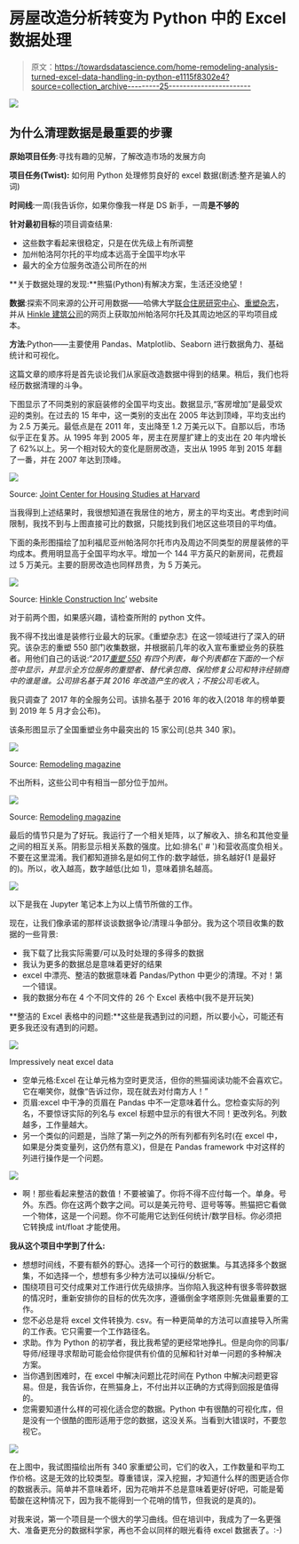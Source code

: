 # 房屋改造分析转变为 Python 中的 Excel 数据处理

> 原文：<https://towardsdatascience.com/home-remodeling-analysis-turned-excel-data-handling-in-python-e1115f8302e4?source=collection_archive---------25----------------------->

![](img/ca4b95d3c9605bcd39c0879dd5ce4e32.png)

## 为什么清理数据是最重要的步骤

**原始项目任务**:寻找有趣的见解，了解改造市场的发展方向

**项目任务(Twist):** 如何用 Python 处理修剪良好的 excel 数据(剧透:整齐是骗人的词)

**时间线**:一周(我告诉你，如果你像我一样是 DS 新手，一周**是不够的**

**针对最初目标**的项目调查结果:

*   这些数字看起来很稳定，只是在优先级上有所调整
*   加州帕洛阿尔托的平均成本远高于全国平均水平
*   最大的全方位服务改造公司所在的州

**关于数据处理的发现:**熊猫(Python)有解决方案，生活还没绝望！

**数据**:探索不同来源的公开可用数据——哈佛大学[联合住房研究中心](http://www.jchs.harvard.edu/research-areas/reports/demographic-change-and-remodeling-outlook)、[重塑杂志](https://www.remodeling.hw.net/benchmarks/remodeling-550/the-2017-remodeling-550-list_o?bwts=1544475223)，并从 [Hinkle 建筑公司](http://hinkle-construction.com/project-costs/)的网页上获取加州帕洛阿尔托及其周边地区的平均项目成本。

**方法**:Python——主要使用 Pandas、Matplotlib、Seaborn 进行数据角力、基础统计和可视化。

这篇文章的顺序将是首先谈论我们从家庭改造数据中得到的结果。稍后，我们也将经历数据清理的斗争。

下图显示了不同类别的家庭装修的全国平均支出。数据显示,“客房增加”是最受欢迎的类别。在过去的 15 年中，这一类别的支出在 2005 年达到顶峰，平均支出约为 2.5 万美元。最低点是在 2011 年，支出降至 1.2 万美元以下。自那以后，市场似乎正在复苏。从 1995 年到 2005 年，房主在房屋扩建上的支出在 20 年内增长了 62%以上。另一个相对较大的变化是厨房改造，支出从 1995 年到 2015 年翻了一番，并在 2007 年达到顶峰。

![](img/90c3d6351892c9f7a4aa0acdb18f16a3.png)

Source: [Joint Center for Housing Studies at Harvard](http://www.jchs.harvard.edu/research-areas/reports/demographic-change-and-remodeling-outlook)

当我得到上述结果时，我很想知道在我居住的地方，房主的平均支出。考虑到时间限制，我找不到与上图直接可比的数据，只能找到我们地区这些项目的平均值。

下面的条形图描绘了加利福尼亚州帕洛阿尔托市内及周边不同类型的房屋装修的平均成本。费用明显高于全国平均水平。增加一个 144 平方英尺的新房间，花费超过 5 万美元。主要的厨房改造也同样昂贵，为 5 万美元。

![](img/baaf3cfd00b93cd17a3a1b5fc01258ae.png)

Source: [Hinkle Construction Inc](http://hinkle-construction.com/project-costs/)’ website

对于前两个图，如果感兴趣，请检查所附的 python 文件。

我不得不找出谁是装修行业最大的玩家。《重塑杂志》在这一领域进行了深入的研究。该杂志的重塑 550 部门收集数据，并根据前几年的收入宣布重塑业务的获胜者。用他们自己的话说:“*2017*[*重塑 550*](https://www.remodeling.hw.net/benchmarks/remodeling-550/) *有四个列表，每个列表都在下面的一个标签中显示，并显示全方位服务的重塑者、替代承包商、保险修复公司和特许经销商中的谁是谁。公司排名基于其 2016 年改造产生的收入；不按公司毛收入*。

我只调查了 2017 年的全服务公司。该排名基于 2016 年的收入(2018 年的榜单要到 2019 年 5 月才会公布)。

该条形图显示了全国重塑业务中最突出的 15 家公司(总共 340 家)。

![](img/fd0fe563599b51635a10662573ab9bb0.png)

Source: [Remodeling magazine](https://www.remodeling.hw.net/benchmarks/remodeling-550/the-2017-remodeling-550-list_o?bwts=1544475223)

不出所料，这些公司中有相当一部分位于加州。

![](img/7708b41ee853f6674f748ea0dca042fb.png)

Source: [Remodeling magazine](https://www.remodeling.hw.net/benchmarks/remodeling-550/the-2017-remodeling-550-list_o?bwts=1544475223)

最后的情节只是为了好玩。我运行了一个相关矩阵，以了解收入、排名和其他变量之间的相互关系。阴影显示相关系数的强度。比如:排名(' # ')和营收高度负相关。不要在这里混淆。我们都知道排名是如何工作的:数字越低，排名越好(1 是最好的)。所以，收入越高，数字越低(比如 1)，意味着排名越高。

![](img/1455596e342c5063faa67dc518c84b00.png)

以下是我在 Jupyter 笔记本上为以上情节所做的工作。

现在，让我们像承诺的那样谈谈数据争论/清理斗争部分。我为这个项目收集的数据的一些背景:

*   我下载了比我实际需要/可以及时处理的多得多的数据
*   我认为更多的数据总是意味着更好的结果
*   excel 中漂亮、整洁的数据意味着 Pandas/Python 中更少的清理。不对！第一个错误。
*   我的数据分布在 4 个不同文件的 26 个 Excel 表格中(我不是开玩笑)

**整洁的 Excel 表格中的问题:**这些是我遇到过的问题，所以要小心，可能还有更多我还没有遇到的问题。

![](img/afb124f55a63a0c725a04903f6a1ddd1.png)

Impressively neat excel data

*   空单元格:Excel 在让单元格为空时更灵活，但你的熊猫阅读功能不会喜欢它。它在嘲笑你，就像“告诉过你，现在就去对付南方人！”
*   页眉:excel 中干净的页眉在 Pandas 中不一定意味着什么。您检查实际的列名，不要惊讶实际的列名与 excel 标题中显示的有很大不同！更改列名。列数越多，工作量越大。
*   另一个类似的问题是，当除了第一列之外的所有列都有列名时(在 excel 中，如果是分类变量列，这仍然有意义)，但是在 Pandas framework 中对这样的列进行操作是一个问题。

![](img/89549cbf47ffb163ebdbd9c85a4f9872.png)

*   啊！那些看起来整洁的数值！不要被骗了。你将不得不应付每一个。单身。号外。东西。你在这两个数字之间。可以是美元符号、逗号等等。熊猫把它看做一个物体，这是一个问题。你不可能用它达到任何统计/数学目标。你必须把它转换成 int/float 才能使用。

**我从这个项目中学到了什么:**

*   想想时间线，不要有额外的野心。选择一个可行的数据集。与其选择多个数据集，不如选择一个，想想有多少种方法可以操纵/分析它。
*   围绕项目可交付成果对工作进行优先级排序。当你陷入我这种有很多零碎数据的情况时，重新安排你的目标的优先次序，遵循倒金字塔原则:先做最重要的工作。
*   您不必总是将 excel 文件转换为. csv。有一种更简单的方法可以直接导入所需的工作表。它只需要一个工作路径名。
*   求助。作为 Python 的初学者，我比我希望的更经常地挣扎。但是向你的同事/导师/经理寻求帮助可能会给你提供有价值的见解和针对单一问题的多种解决方案。
*   当你遇到困难时，在 excel 中解决问题比花时间在 Python 中解决问题更容易。但是，我告诉你，在熊猫身上，不付出并以正确的方式得到回报是值得的。
*   您需要知道什么样的可视化适合您的数据。Python 中有很酷的可视化库，但是没有一个很酷的图形适用于您的数据，这没关系。当看到大错误时，不要忽视它。

![](img/e4a7635f7aff3a398b0d26c46011b0a3.png)

在上图中，我试图描绘出所有 340 家重塑公司，它们的收入，工作数量和平均工作价格。这是无效的比较类型。尊重错误，深入挖掘，才知道什么样的图更适合你的数据表示。简单并不意味着坏，因为花哨并不总是意味着更好(好吧，可能是葡萄酸在这种情况下，因为我不能得到一个花哨的情节，但我说的是真的)。

对我来说，第一个项目是一个很大的学习曲线。但在培训中，我成为了一名更强大、准备更充分的数据科学家，再也不会以同样的眼光看待 excel 数据表了。:-)
